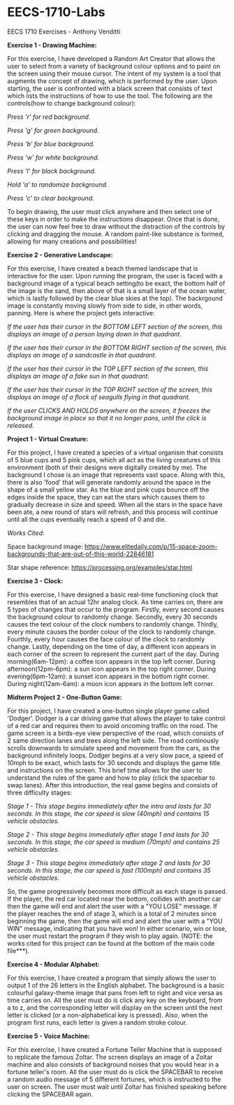 # EECS-1710-Labs
EECS 1710 Exercises - Anthony Venditti

**Exercise 1 - Drawing Machine:**

For this exercise, I have developed a Random Art Creator that allows the user to select from a variety of background colour options and to paint on the screen using their mouse cursor. The intent of my system is a tool that augments the concept of drawing, which is performed by the user. Upon starting, the user is confronted with a black screen that consists of text which lists the instructions of how to use the tool. The following are the controls(how to change background colour):

*Press 'r' for red background.*

*Press 'g' for green background.*

*Press 'b' for blue background.*

*Press 'w' for white background.*

*Press 'l' for black background.*

*Hold 'a' to randomize background.*

*Press 'c' to clear background.*


To begin drawing, the user must click anywhere and then select one of these keys in order to make the instructions disappear. Once that is done, the user can now feel free to draw without the distraction of the controls by clicking and dragging the mouse. A random paint-like substance is formed, allowing for many creations and possibilities! 



**Exercise 2 - Generative Landscape:**

For this exercise, I have created a beach themed landscape that is interactive for the user. Upon running the program, the user is faced with a background image of a typical beach setting(to be exact, the bottom half of the image is the sand, then above of that is a small layer of the ocean water, which is lastly followed by the clear blue skies at the top). The backrgound image is constantly moving slowly from side to side, in other words, panning. Here is where the project gets interactive:

*If the user has their cursor in the BOTTOM LEFT section of the screen, this displays an image of a person laying down in that quadrant.*

*If the user has their cursor in the BOTTOM RIGHT section of the screen, this displays an image of a sandcastle in that quadrant.*

*If the user has their cursor in the TOP LEFT section of the screen, this displays an image of a fake sun in that quadrant.*

*If the user has their cursor in the TOP RIGHT section of the screen, this displays an image of a flock of seagulls flying in that quadrant.*

*If the user CLICKS AND HOLDS anywhere on the screen, it freezes the background image in place so that it no longer pans, until the click is released.*



**Project 1 - Virtual Creature:**

For this project, I have created a species of a virtual organism that consists of 5 blue cups and 5 pink cups, which all act as the living creatures of this environment (both of their designs were digitally created by me). The background I chose is an image that represents vast space. Along with this, there is also 'food' that will generate randomly around the space in the shape of a small yellow star. As the blue and pink cups bounce off the edges inside the space, they can eat the stars which causes them to gradually decrease in size and speed. When all the stars in the space have been ate, a new round of stars will refresh, and this process will continue until all the cups eventually reach a speed of 0 and die. 

*Works Cited:*

Space background image: https://www.elitedaily.com/p/15-space-zoom-backgrounds-that-are-out-of-this-world-22846181

Star shape reference: https://processing.org/examples/star.html



**Exercise 3 - Clock:**

For this exercise, I have designed a basic real-time functioning clock that resembles that of an actual 12hr analog clock. As time carries on, there are 5 types of changes that occur to the program. Firstly, every second causes the background colour to randomly change. Secondly, every 30 seconds causes the text colour of the clock numbers to randomly change. Thirdly, every minute causes the border colour of the clock to randomly change. Fourthly, every hour causes the face colour of the clock to randomly change. Lastly, depending on the time of day, a different icon appears in each corner of the screen to represent the current part of the day. During morning(6am-12pm): a coffee icon appears in the top left corner. During afternoon(12pm-6pm): a sun icon appears in the top right corner. During evening(6pm-12am): a sunset icon appears in the bottom right corner. During night(12am-6am): a moon icon appears in the bottom left corner. 



**Midterm Project 2 - One-Button Game:**

For this project, I have created a one-button single player game called 'Dodger'. Dodger is a car driving game that allows the player to take control of a red car and requires them to avoid oncoming traffic on the road. The game screen is a birds-eye view perspective of the road, which consists of 2 same direction lanes and trees along the left side. The road continously scrolls downwards to simulate speed and movement from the cars, as the background infinitely loops. Dodger begins at a very slow pace, a speed of 10mph to be exact, which lasts for 30 seconds and displays the game title and instructions on the screen. This brief time allows for the user to understand the rules of the game and how to play (click the spacebar to swap lanes). After this introduction, the real game begins and consists of three difficulty stages:

*Stage 1 - This stage begins immediately after the intro and lasts for 30 seconds. In this stage, the car speed is slow (40mph) and contains 15 vehicle obstacles.*

*Stage 2 - This stage begins immediately after stage 1 and lasts for 30 seconds. In this stage, the car speed is medium (70mph) and contains 25 vehicle obstacles.*

*Stage 3 - This stage begins immediately after stage 2 and lasts for 30 seconds. In this stage, the car speed is fast (100mph) and contains 35 vehicle obstacles.*


So, the game progressively becomes more difficult as each stage is passed. If the player, the red car located near the bottom, collides with another car then the game will end and alert the user with a "YOU LOSE" message. If the player reaches the end of stage 3, which is a total of 2 minutes since beginning the game, then the game will end and alert the user with a "YOU WIN" message, indicating that you have won! In either scenario, win or lose, the user must restart the program if they wish to play again. (NOTE: the works cited for this project can be found at the bottom of the main code file***). 



**Exercise 4 - Modular Alphabet:**

For this exercise, I have created a program that simply allows the user to output 1 of the 26 letters in the English alphabet. The background is a basic colourful galaxy-theme image that pans from left to right and vice versa as time carries on. All the user must do is click any key on the keyboard, from a to z, and the corresponding letter will display on the screen until the next letter is clicked (or a non-alphabetical key is pressed). Also, when the program first runs, each letter is given a random stroke colour.



**Exercise 5 - Voice Machine:**

For this exercise, I have created a Fortune Teller Machine that is supposed to replicate the famous Zoltar. The screen displays an image of a Zoltar machine and also consists of background noises that you would hear in a fortune teller's room. All the user must do is click the SPACEBAR to receive a random audio message of 5 different fortunes, which is instructed to the user on screen. The user must wait until Zoltar has finished speaking before clicking the SPACEBAR again.
